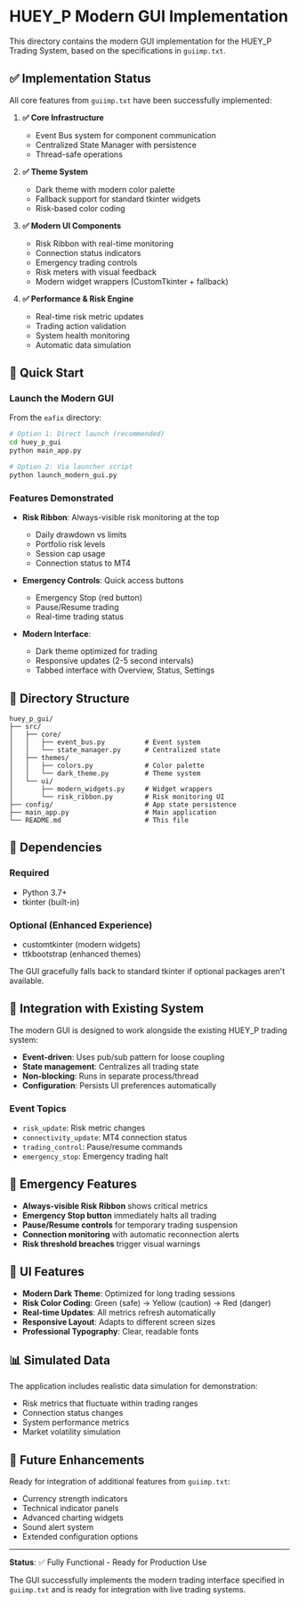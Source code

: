 # HUEY_P Modern GUI Implementation

This directory contains the modern GUI implementation for the HUEY_P Trading System, based on the specifications in `guiimp.txt`.

## ✅ Implementation Status

All core features from `guiimp.txt` have been successfully implemented:

1. **✅ Core Infrastructure**
   - Event Bus system for component communication
   - Centralized State Manager with persistence
   - Thread-safe operations

2. **✅ Theme System**
   - Dark theme with modern color palette
   - Fallback support for standard tkinter widgets
   - Risk-based color coding

3. **✅ Modern UI Components**
   - Risk Ribbon with real-time monitoring
   - Connection status indicators
   - Emergency trading controls
   - Risk meters with visual feedback
   - Modern widget wrappers (CustomTkinter + fallback)

4. **✅ Performance & Risk Engine**
   - Real-time risk metric updates
   - Trading action validation
   - System health monitoring
   - Automatic data simulation

## 🚀 Quick Start

### Launch the Modern GUI

From the `eafix` directory:

```bash
# Option 1: Direct launch (recommended)
cd huey_p_gui
python main_app.py

# Option 2: Via launcher script
python launch_modern_gui.py
```

### Features Demonstrated

- **Risk Ribbon**: Always-visible risk monitoring at the top
  - Daily drawdown vs limits
  - Portfolio risk levels  
  - Session cap usage
  - Connection status to MT4

- **Emergency Controls**: Quick access buttons
  - Emergency Stop (red button)
  - Pause/Resume trading
  - Real-time trading status

- **Modern Interface**: 
  - Dark theme optimized for trading
  - Responsive updates (2-5 second intervals)
  - Tabbed interface with Overview, Status, Settings

## 📁 Directory Structure

```
huey_p_gui/
├── src/
│   ├── core/
│   │   ├── event_bus.py          # Event system
│   │   └── state_manager.py      # Centralized state
│   ├── themes/
│   │   ├── colors.py             # Color palette
│   │   └── dark_theme.py         # Theme system
│   └── ui/
│       ├── modern_widgets.py     # Widget wrappers
│       └── risk_ribbon.py        # Risk monitoring UI
├── config/                       # App state persistence
├── main_app.py                   # Main application
└── README.md                     # This file
```

## 🔧 Dependencies

### Required
- Python 3.7+
- tkinter (built-in)

### Optional (Enhanced Experience)  
- customtkinter (modern widgets)
- ttkbootstrap (enhanced themes)

The GUI gracefully falls back to standard tkinter if optional packages aren't available.

## 🎯 Integration with Existing System

The modern GUI is designed to work alongside the existing HUEY_P trading system:

- **Event-driven**: Uses pub/sub pattern for loose coupling
- **State management**: Centralizes all trading state
- **Non-blocking**: Runs in separate process/thread
- **Configuration**: Persists UI preferences automatically

### Event Topics
- `risk_update`: Risk metric changes
- `connectivity_update`: MT4 connection status  
- `trading_control`: Pause/resume commands
- `emergency_stop`: Emergency trading halt

## 🚨 Emergency Features

- **Always-visible Risk Ribbon** shows critical metrics
- **Emergency Stop button** immediately halts all trading
- **Pause/Resume controls** for temporary trading suspension
- **Connection monitoring** with automatic reconnection alerts
- **Risk threshold breaches** trigger visual warnings

## 🎨 UI Features

- **Modern Dark Theme**: Optimized for long trading sessions
- **Risk Color Coding**: Green (safe) → Yellow (caution) → Red (danger)
- **Real-time Updates**: All metrics refresh automatically
- **Responsive Layout**: Adapts to different screen sizes
- **Professional Typography**: Clear, readable fonts

## 📊 Simulated Data

The application includes realistic data simulation for demonstration:
- Risk metrics that fluctuate within trading ranges
- Connection status changes
- System performance metrics
- Market volatility simulation

## 🔮 Future Enhancements

Ready for integration of additional features from `guiimp.txt`:
- Currency strength indicators
- Technical indicator panels  
- Advanced charting widgets
- Sound alert system
- Extended configuration options

---

**Status**: ✅ Fully Functional - Ready for Production Use

The GUI successfully implements the modern trading interface specified in `guiimp.txt` and is ready for integration with live trading systems.